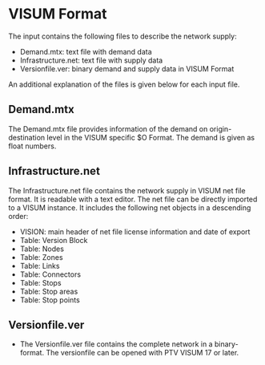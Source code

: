 # VISUM Format
The input contains the following files to describe the network supply:
-	Demand.mtx: text file with demand data
-	Infrastructure.net: text file with supply data
-	Versionfile.ver: binary demand and supply data in VISUM Format 

An additional explanation of the files is given below for each input file.

## Demand.mtx
The Demand.mtx file provides information of the demand on origin-destination level in the VISUM specific $O Format. The demand is given as float numbers. 

## Infrastructure.net
The Infrastructure.net file contains the network supply in VISUM net file format. It is readable with a text editor. The net file can be directly imported to a VISUM instance. It includes the following net objects in a descending order: 
-	VISION: main header of net file license information and date of export
-	Table: Version Block
-	Table: Nodes
-	Table: Zones
-	Table: Links
-	Table: Connectors
-	Table: Stops
-	Table: Stop areas
-	Table: Stop points


## Versionfile.ver
-	The Versionfile.ver file contains the complete network in a binary-format. The versionfile can be opened with PTV VISUM 17 or later. 